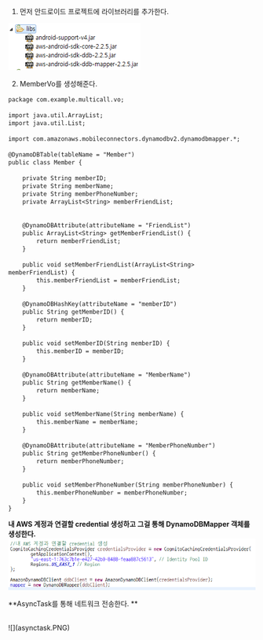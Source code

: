 1. 먼저 안드로이드 프로젝트에 라이브러리를 추가한다. 

![](라이브러리추가.PNG)

2. MemberVo를 생성해준다. 

```
package com.example.multicall.vo;

import java.util.ArrayList;
import java.util.List;

import com.amazonaws.mobileconnectors.dynamodbv2.dynamodbmapper.*;

@DynamoDBTable(tableName = "Member")
public class Member {

	private String memberID;
	private String memberName;
	private String memberPhoneNumber;
	private ArrayList<String> memberFriendList;
	
	
	@DynamoDBAttribute(attributeName = "FriendList")
	public ArrayList<String> getMemberFriendList() {
		return memberFriendList;
	}

	public void setMemberFriendList(ArrayList<String> memberFriendList) {
		this.memberFriendList = memberFriendList;
	}

	@DynamoDBHashKey(attributeName = "memberID")
	public String getMemberID() {
		return memberID;
	}
	
	public void setMemberID(String memberID) {
		this.memberID = memberID;
	}
	
	@DynamoDBAttribute(attributeName = "MemberName")
	public String getMemberName() {
		return memberName;
	}
	
	public void setMemberName(String memberName) {
		this.memberName = memberName;
	}
	
	@DynamoDBAttribute(attributeName = "MemberPhoneNumber")
	public String getMemberPhoneNumber() {
		return memberPhoneNumber;
	}
	
	public void setMemberPhoneNumber(String memberPhoneNumber) {
		this.memberPhoneNumber = memberPhoneNumber;
	} 
}
```

**내 AWS 계정과 연결할 credential 생성하고 그걸 통해 DynamoDBMapper 객체를 생성한다.**
![](dynamodbmapper.PNG)



**AsyncTask를 통해 네트워크 전송한다. **

<br>
![](asynctask.PNG)